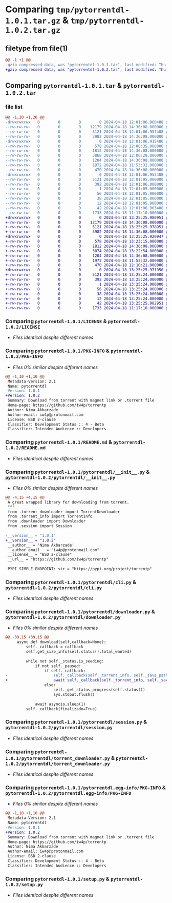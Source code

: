# Comparing `tmp/pytorrentdl-1.0.1.tar.gz` & `tmp/pytorrentdl-1.0.2.tar.gz`

## filetype from file(1)

```diff
@@ -1 +1 @@
-gzip compressed data, was "pytorrentdl-1.0.1.tar", last modified: Thu Apr 18 12:01:06 2024, max compression
+gzip compressed data, was "pytorrentdl-1.0.2.tar", last modified: Thu Apr 18 13:25:26 2024, max compression
```

## Comparing `pytorrentdl-1.0.1.tar` & `pytorrentdl-1.0.2.tar`

### file list

```diff
@@ -1,20 +1,20 @@
-drwxrwxrwx   0        0        0        0 2024-04-18 12:01:06.960488 pytorrentdl-1.0.1/
--rw-rw-rw-   0        0        0    12179 2024-04-18 14:36:08.000000 pytorrentdl-1.0.1/LICENSE
--rw-rw-rw-   0        0        0     5121 2024-04-18 12:01:06.957488 pytorrentdl-1.0.1/PKG-INFO
--rw-rw-rw-   0        0        0     3982 2024-04-18 14:36:08.000000 pytorrentdl-1.0.1/README.md
-drwxrwxrwx   0        0        0        0 2024-04-18 12:01:06.915486 pytorrentdl-1.0.1/pytorrentdl/
--rw-rw-rw-   0        0        0      578 2024-04-18 12:00:35.000000 pytorrentdl-1.0.1/pytorrentdl/__init__.py
--rw-rw-rw-   0        0        0     1812 2024-04-18 14:36:08.000000 pytorrentdl-1.0.1/pytorrentdl/cli.py
--rw-rw-rw-   0        0        0     3868 2024-04-18 12:00:29.000000 pytorrentdl-1.0.1/pytorrentdl/downloader.py
--rw-rw-rw-   0        0        0     1204 2024-04-18 14:36:08.000000 pytorrentdl-1.0.1/pytorrentdl/session.py
--rw-rw-rw-   0        0        0     1972 2024-04-18 11:53:32.000000 pytorrentdl-1.0.1/pytorrentdl/torrent_downloader.py
--rw-rw-rw-   0        0        0      470 2024-04-18 14:36:08.000000 pytorrentdl-1.0.1/pytorrentdl/torrent_info.py
-drwxrwxrwx   0        0        0        0 2024-04-18 12:01:06.952488 pytorrentdl-1.0.1/pytorrentdl.egg-info/
--rw-rw-rw-   0        0        0     5121 2024-04-18 12:01:05.000000 pytorrentdl-1.0.1/pytorrentdl.egg-info/PKG-INFO
--rw-rw-rw-   0        0        0      392 2024-04-18 12:01:06.000000 pytorrentdl-1.0.1/pytorrentdl.egg-info/SOURCES.txt
--rw-rw-rw-   0        0        0        1 2024-04-18 12:01:05.000000 pytorrentdl-1.0.1/pytorrentdl.egg-info/dependency_links.txt
--rw-rw-rw-   0        0        0       56 2024-04-18 12:01:05.000000 pytorrentdl-1.0.1/pytorrentdl.egg-info/entry_points.txt
--rw-rw-rw-   0        0        0       38 2024-04-18 12:01:05.000000 pytorrentdl-1.0.1/pytorrentdl.egg-info/requires.txt
--rw-rw-rw-   0        0        0       12 2024-04-18 12:01:05.000000 pytorrentdl-1.0.1/pytorrentdl.egg-info/top_level.txt
--rw-rw-rw-   0        0        0       42 2024-04-18 12:01:06.963488 pytorrentdl-1.0.1/setup.cfg
--rw-rw-rw-   0        0        0     1733 2024-04-18 11:17:10.000000 pytorrentdl-1.0.1/setup.py
+drwxrwxrwx   0        0        0        0 2024-04-18 13:25:25.980951 pytorrentdl-1.0.2/
+-rw-rw-rw-   0        0        0    12179 2024-04-18 14:36:08.000000 pytorrentdl-1.0.2/LICENSE
+-rw-rw-rw-   0        0        0     5121 2024-04-18 13:25:25.978951 pytorrentdl-1.0.2/PKG-INFO
+-rw-rw-rw-   0        0        0     3982 2024-04-18 14:36:08.000000 pytorrentdl-1.0.2/README.md
+drwxrwxrwx   0        0        0        0 2024-04-18 13:25:25.920947 pytorrentdl-1.0.2/pytorrentdl/
+-rw-rw-rw-   0        0        0      578 2024-04-18 13:23:15.000000 pytorrentdl-1.0.2/pytorrentdl/__init__.py
+-rw-rw-rw-   0        0        0     1812 2024-04-18 14:36:08.000000 pytorrentdl-1.0.2/pytorrentdl/cli.py
+-rw-rw-rw-   0        0        0     3874 2024-04-18 13:22:54.000000 pytorrentdl-1.0.2/pytorrentdl/downloader.py
+-rw-rw-rw-   0        0        0     1204 2024-04-18 14:36:08.000000 pytorrentdl-1.0.2/pytorrentdl/session.py
+-rw-rw-rw-   0        0        0     1972 2024-04-18 11:53:32.000000 pytorrentdl-1.0.2/pytorrentdl/torrent_downloader.py
+-rw-rw-rw-   0        0        0      470 2024-04-18 12:10:21.000000 pytorrentdl-1.0.2/pytorrentdl/torrent_info.py
+drwxrwxrwx   0        0        0        0 2024-04-18 13:25:25.971950 pytorrentdl-1.0.2/pytorrentdl.egg-info/
+-rw-rw-rw-   0        0        0     5121 2024-04-18 13:25:24.000000 pytorrentdl-1.0.2/pytorrentdl.egg-info/PKG-INFO
+-rw-rw-rw-   0        0        0      392 2024-04-18 13:25:24.000000 pytorrentdl-1.0.2/pytorrentdl.egg-info/SOURCES.txt
+-rw-rw-rw-   0        0        0        1 2024-04-18 13:25:24.000000 pytorrentdl-1.0.2/pytorrentdl.egg-info/dependency_links.txt
+-rw-rw-rw-   0        0        0       56 2024-04-18 13:25:24.000000 pytorrentdl-1.0.2/pytorrentdl.egg-info/entry_points.txt
+-rw-rw-rw-   0        0        0       38 2024-04-18 13:25:24.000000 pytorrentdl-1.0.2/pytorrentdl.egg-info/requires.txt
+-rw-rw-rw-   0        0        0       12 2024-04-18 13:25:24.000000 pytorrentdl-1.0.2/pytorrentdl.egg-info/top_level.txt
+-rw-rw-rw-   0        0        0       42 2024-04-18 13:25:25.982951 pytorrentdl-1.0.2/setup.cfg
+-rw-rw-rw-   0        0        0     1733 2024-04-18 11:17:10.000000 pytorrentdl-1.0.2/setup.py
```

### Comparing `pytorrentdl-1.0.1/LICENSE` & `pytorrentdl-1.0.2/LICENSE`

 * *Files identical despite different names*

### Comparing `pytorrentdl-1.0.1/PKG-INFO` & `pytorrentdl-1.0.2/PKG-INFO`

 * *Files 0% similar despite different names*

```diff
@@ -1,10 +1,10 @@
 Metadata-Version: 2.1
 Name: pytorrentdl
-Version: 1.0.1
+Version: 1.0.2
 Summary: Download from torrent with magnet link or .torrent file
 Home-page: https://github.com/iw4p/torrentp
 Author: Nima Akbarzade
 Author-email: iw4p@protonmail.com
 License: BSD 2-clause
 Classifier: Development Status :: 4 - Beta
 Classifier: Intended Audience :: Developers
```

### Comparing `pytorrentdl-1.0.1/README.md` & `pytorrentdl-1.0.2/README.md`

 * *Files identical despite different names*

### Comparing `pytorrentdl-1.0.1/pytorrentdl/__init__.py` & `pytorrentdl-1.0.2/pytorrentdl/__init__.py`

 * *Files 0% similar despite different names*

```diff
@@ -4,15 +4,15 @@
 A great wrapped library for downloading from torrent.
 """
 from .torrent_downloader import TorrentDownloader
 from .torrent_info import TorrentInfo
 from .downloader import Downloader
 from .session import Session
 
-__version__ = "1.0.1"
+__version__ = "1.0.2"
 __author__ = 'Nima Akbarzade'
 __author_email__ = "iw4p@protonmail.com"
 __license__ = "BSD 2-clause"
 __url__ = "https://github.com/iw4p/torrentp"
 
 PYPI_SIMPLE_ENDPOINT: str = "https://pypi.org/project/torrentp"
```

### Comparing `pytorrentdl-1.0.1/pytorrentdl/cli.py` & `pytorrentdl-1.0.2/pytorrentdl/cli.py`

 * *Files identical despite different names*

### Comparing `pytorrentdl-1.0.1/pytorrentdl/downloader.py` & `pytorrentdl-1.0.2/pytorrentdl/downloader.py`

 * *Files 0% similar despite different names*

```diff
@@ -39,15 +39,15 @@
     async def download(self,callback=None):
         self._callback = callback
         self.get_size_info(self.status().total_wanted)
 
         while not self._status.is_seeding:
             if not self._paused:
                 if self._callback:
-                    self._callback(self._torrent_info, self._save_path,self.status(),self.name, self._status.progress, self._status.download_rate,finalizado=False)
+                    await self._callback(self._torrent_info, self._save_path,self.status(),self.name, self._status.progress, self._status.download_rate,finalizado=False)
                 else:
                     self._get_status_progress(self.status())
                     sys.stdout.flush()
 
             await asyncio.sleep(1)
         self._callback(finalizado=True)
```

### Comparing `pytorrentdl-1.0.1/pytorrentdl/session.py` & `pytorrentdl-1.0.2/pytorrentdl/session.py`

 * *Files identical despite different names*

### Comparing `pytorrentdl-1.0.1/pytorrentdl/torrent_downloader.py` & `pytorrentdl-1.0.2/pytorrentdl/torrent_downloader.py`

 * *Files identical despite different names*

### Comparing `pytorrentdl-1.0.1/pytorrentdl.egg-info/PKG-INFO` & `pytorrentdl-1.0.2/pytorrentdl.egg-info/PKG-INFO`

 * *Files 0% similar despite different names*

```diff
@@ -1,10 +1,10 @@
 Metadata-Version: 2.1
 Name: pytorrentdl
-Version: 1.0.1
+Version: 1.0.2
 Summary: Download from torrent with magnet link or .torrent file
 Home-page: https://github.com/iw4p/torrentp
 Author: Nima Akbarzade
 Author-email: iw4p@protonmail.com
 License: BSD 2-clause
 Classifier: Development Status :: 4 - Beta
 Classifier: Intended Audience :: Developers
```

### Comparing `pytorrentdl-1.0.1/setup.py` & `pytorrentdl-1.0.2/setup.py`

 * *Files identical despite different names*

